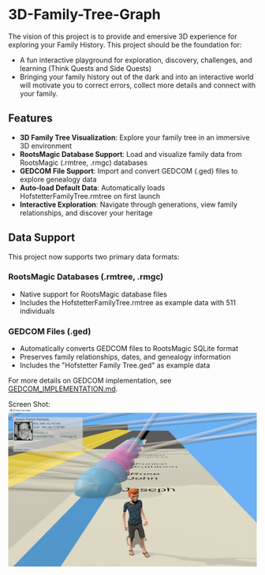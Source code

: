﻿# 3D-Family-Tree-Graph
The vision of this project is to provide and emersive 3D experience for exploring your Family History.
This project should be the foundation for:
 - A fun interactive playground for exploration, discovery, challenges, and learning (Think Quests and Side Quests)
 - Bringing your family history out of the dark and into an interactive world will motivate you to correct errors, collect more details and connect with your family.

## Features
- **3D Family Tree Visualization**: Explore your family tree in an immersive 3D environment
- **RootsMagic Database Support**: Load and visualize family data from RootsMagic (.rmtree, .rmgc) databases
- **GEDCOM File Support**: Import and convert GEDCOM (.ged) files to explore genealogy data
- **Auto-load Default Data**: Automatically loads HofstetterFamilyTree.rmtree on first launch
- **Interactive Exploration**: Navigate through generations, view family relationships, and discover your heritage

## Data Support
This project now supports two primary data formats:

### RootsMagic Databases (.rmtree, .rmgc)
- Native support for RootsMagic database files
- Includes the HofstetterFamilyTree.rmtree as example data with 511 individuals

### GEDCOM Files (.ged)
- Automatically converts GEDCOM files to RootsMagic SQLite format
- Preserves family relationships, dates, and genealogy information
- Includes the "Hofstetter Family Tree.ged" as example data

For more details on GEDCOM implementation, see [GEDCOM_IMPLEMENTATION.md](GEDCOM_IMPLEMENTATION.md).

Screen Shot:
![alt text](https://github.com/shuskey/3D-Family-Tree-Graph/blob/main/ScreenShots/JosephWithPhotoAndNames.JPG?raw=true)
